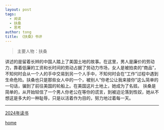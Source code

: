 ```yaml
---
layout: post
tags:
  - 阅读
  - 扶桑
  - 思考
author: tong
title: 《扶桑》书评
---
```

> 主要人物：扶桑

讲述的是留着长辫的中国人踏上了美国土地的故事。在这里，男人是廉价的劳动力，靠着低廉的工资和长时间的劳动占据了劳动力市场，女人是被拍卖的“商品”，不知何时会从一个人的手中交易到另一个人手中，不知何时会在“工作”过程中遇到生命危险。扶桑也只是那些女人中的一个，被别人“你老公让我来接你”这么简单的一句话，骗到了前往美国的轮船上。在美国这片土地上，她成为了名妓。
扶桑是简单的，从开始轻信了一个男人你老公在等你的谎言，到被迫沦落到性奴，她从不想这是多大的一种耻辱，只是以活着作为目的，努力地过着每一天。


---
[2024年读书](../2024年读书.md)

[home](../../index)